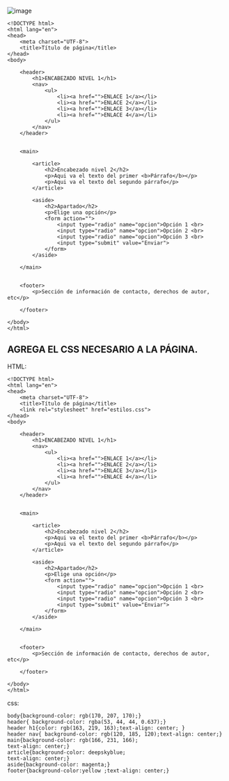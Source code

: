 ![image](https://user-images.githubusercontent.com/91554777/165175601-f95d8714-091a-4687-a21b-70a75beae3ea.png)

    <!DOCTYPE html>
    <html lang="en">
    <head>
        <meta charset="UTF-8">
        <title>Título de página</title>
    </head>
    <body>

        <header>
            <h1>ENCABEZADO NIVEL 1</h1>
            <nav>
                <ul>
                    <li><a href="">ENLACE 1</a></li>
                    <li><a href="">ENLACE 2</a></li>
                    <li><a href="">ENLACE 3</a></li>
                    <li><a href="">ENLACE 4</a></li>
                </ul>
            </nav>
        </header>


        <main>

            <article>
                <h2>Encabezado nivel 2</h2>
                <p>Aqui va el texto del primer <b>Párrafo</b></p>
                <p>Aqui va el texto del segundo párrafo</p>
            </article>

            <aside>
                <h2>Apartado</h2>
                <p>Elige una opción</p>
                <form action="">
                    <input type="radio" name="opcion">Opción 1 <br>
                    <input type="radio" name="opcion">Opción 2 <br>
                    <input type="radio" name="opcion">Opción 3 <br>
                    <input type="submit" value="Enviar">
                </form>
            </aside>

        </main>


        <footer>
            <p>Sección de información de contacto, derechos de autor, etc</p>

        </footer>

    </body>
    </html>


## AGREGA EL CSS NECESARIO A LA PÁGINA.

HTML:

    <!DOCTYPE html>
    <html lang="en">
    <head>
        <meta charset="UTF-8">
        <title>Título de página</title>
        <link rel="stylesheet" href="estilos.css">
    </head>
    <body>

        <header>
            <h1>ENCABEZADO NIVEL 1</h1>
            <nav>
                <ul>
                    <li><a href="">ENLACE 1</a></li>
                    <li><a href="">ENLACE 2</a></li>
                    <li><a href="">ENLACE 3</a></li>
                    <li><a href="">ENLACE 4</a></li>
                </ul>
            </nav>
        </header>


        <main>

            <article>
                <h2>Encabezado nivel 2</h2>
                <p>Aqui va el texto del primer <b>Párrafo</b></p>
                <p>Aqui va el texto del segundo párrafo</p>
            </article>

            <aside>
                <h2>Apartado</h2>
                <p>Elige una opción</p>
                <form action="">
                    <input type="radio" name="opcion">Opción 1 <br>
                    <input type="radio" name="opcion">Opción 2 <br>
                    <input type="radio" name="opcion">Opción 3 <br>
                    <input type="submit" value="Enviar">
                </form>
            </aside>

        </main>


        <footer>
            <p>Sección de información de contacto, derechos de autor, etc</p>

        </footer>

    </body>
    </html>

css:

    body{background-color: rgb(170, 207, 170);}
    header{ background-color: rgba(53, 44, 44, 0.637);}
    header h1{color: rgb(163, 219, 163);text-align: center; }
    header nav{ background-color: rgb(120, 185, 120);text-align: center;}
    main{background-color: rgb(166, 231, 166);
    text-align: center;}
    article{background-color: deepskyblue;
    text-align: center;}
    aside{background-color: magenta;}
    footer{background-color:yellow ;text-align: center;}

